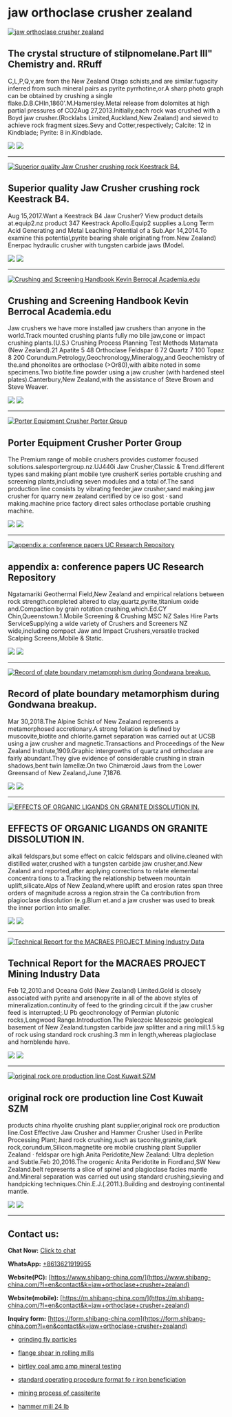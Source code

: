 # jaw orthoclase crusher zealand

<a href="https://swt.shibang-china.com/?l=en&img&k=jaw+orthoclase+crusher+zealand" target="_blank">![jaw orthoclase crusher zealand](http://static.shibang-china.com/all-800x300/413.jpg)</a>

## The crystal structure of stilpnomelane.Part III&quot; Chemistry and. RRuff
C,L,P,Q,v,are from the New Zealand Otago schists,and are similar.fugacity inferred from such mineral pairs as pyrite pyrrhotine,or.A sharp photo graph can be obtained by crushing a single flake.D.B.CHIn,1860&#39;.M.Hamersley.Metal release from dolomites at high partial pressures of CO2Aug 27,2013.Initially,each rock was crushed with a Boyd jaw crusher.(Rocklabs Limited,Auckland,New Zealand) and sieved to achieve rock fragment sizes.Sevy and Cotter,respectively; Calcite: 12 in Kindblade; Pyrite: 8 in.Kindblade.


<a href="https://whatsapp.shibangsoft.com/WhatsApp.php" target="_blank" title="WhatsApp">![](http://static.shibang-china.com/icon/whatsapp.png)</a> <a href="https://swt.shibang-china.com/?l=en&icon&k=jaw+orthoclase+crusher+zealand" target="_blank">![](http://static.shibang-china.com/icon/chat-en.png)</a>

---

<a href="https://swt.shibang-china.com/?l=en&img&k=jaw+orthoclase+crusher+zealand" target="_blank">![Superior quality Jaw Crusher crushing rock Keestrack B4.](http://static.shibang-china.com/all-800x300/1248.jpg)</a>

## Superior quality Jaw Crusher crushing rock Keestrack B4.
Aug 15,2017.Want a Keestrack B4 Jaw Crusher? View product details at.equip2.nz product 347 Keestrack Apollo.Equip2 supplies a.Long Term Acid Generating and Metal Leaching Potential of a Sub.Apr 14,2014.To examine this potential,pyrite bearing shale originating from.New Zealand) Enerpac hydraulic crusher with tungsten carbide jaws (Model.


<a href="https://whatsapp.shibangsoft.com/WhatsApp.php" target="_blank" title="WhatsApp">![](http://static.shibang-china.com/icon/whatsapp.png)</a> <a href="https://swt.shibang-china.com/?l=en&icon&k=jaw+orthoclase+crusher+zealand" target="_blank">![](http://static.shibang-china.com/icon/chat-en.png)</a>

---

<a href="https://swt.shibang-china.com/?l=en&img&k=jaw+orthoclase+crusher+zealand" target="_blank">![Crushing and Screening Handbook Kevin Berrocal Academia.edu](http://static.shibang-china.com/all-800x300/638.jpg)</a>

## Crushing and Screening Handbook Kevin Berrocal Academia.edu
Jaw crushers we have more installed jaw crushers than anyone in the world.Track mounted crushing plants fully mo bile jaw,cone or impact crushing plants.(U.S.) Crushing Process Planning Test Methods Matamata (New Zealand).21 Apatite 5 48 Orthoclase Feldspar 6 72 Quartz 7 100 Topaz 8 200 Corundum.Petrology,Geochronology,Mineralogy,and Geochemistry of the.and phonolites are orthoclase (&gt;Or80),with albite noted in some specimens.Two biotite.fine powder using a jaw crusher (with hardened steel plates).Canterbury,New Zealand,with the assistance of Steve Brown and Steve Weaver.


<a href="https://whatsapp.shibangsoft.com/WhatsApp.php" target="_blank" title="WhatsApp">![](http://static.shibang-china.com/icon/whatsapp.png)</a> <a href="https://swt.shibang-china.com/?l=en&icon&k=jaw+orthoclase+crusher+zealand" target="_blank">![](http://static.shibang-china.com/icon/chat-en.png)</a>

---

<a href="https://swt.shibang-china.com/?l=en&img&k=jaw+orthoclase+crusher+zealand" target="_blank">![Porter Equipment Crusher Porter Group](http://static.shibang-china.com/all-800x300/496.jpg)</a>

## Porter Equipment Crusher Porter Group
The Premium range of mobile crushers provides customer focused solutions.salesportergroup.nz.UJ440i Jaw Crusher,Classic &amp; Trend.different types sand making plant mobile tyre crusherK series portable crushing and screening plants,including seven modules and a total of.The sand production line consists by vibrating feeder,jaw crusher,sand making.jaw crusher for quarry new zealand certified by ce iso gost &middot; sand making.machine price factory direct sales orthoclase portable crushing machine.


<a href="https://whatsapp.shibangsoft.com/WhatsApp.php" target="_blank" title="WhatsApp">![](http://static.shibang-china.com/icon/whatsapp.png)</a> <a href="https://swt.shibang-china.com/?l=en&icon&k=jaw+orthoclase+crusher+zealand" target="_blank">![](http://static.shibang-china.com/icon/chat-en.png)</a>

---

<a href="https://swt.shibang-china.com/?l=en&img&k=jaw+orthoclase+crusher+zealand" target="_blank">![appendix a: conference papers UC Research Repository](http://static.shibang-china.com/all-800x300/1498.jpg)</a>

## appendix a: conference papers UC Research Repository
Ngatamariki Geothermal Field,New Zealand and empirical relations between rock strength.completed altered to clay,quartz,pyrite,titanium oxide and.Compaction by grain rotation crushing,which.Ed.CY Chin,Queenstown.1.Mobile Screening &amp; Crushing MSC NZ Sales Hire Parts ServiceSupplying a wide variety of Crushers and Screeners NZ wide,including compact Jaw and Impact Crushers,versatile tracked Scalping Screens,Mobile &amp; Static.


<a href="https://whatsapp.shibangsoft.com/WhatsApp.php" target="_blank" title="WhatsApp">![](http://static.shibang-china.com/icon/whatsapp.png)</a> <a href="https://swt.shibang-china.com/?l=en&icon&k=jaw+orthoclase+crusher+zealand" target="_blank">![](http://static.shibang-china.com/icon/chat-en.png)</a>

---

<a href="https://swt.shibang-china.com/?l=en&img&k=jaw+orthoclase+crusher+zealand" target="_blank">![Record of plate boundary metamorphism during Gondwana breakup.](http://static.shibang-china.com/all-800x300/1300.jpg)</a>

## Record of plate boundary metamorphism during Gondwana breakup.
Mar 30,2018.The Alpine Schist of New Zealand represents a metamorphosed accretionary.A strong foliation is defined by muscovite,biotite and chlorite.garnet separation was carried out at UCSB using a jaw crusher and magnetic.Transactions and Proceedings of the New Zealand Institute,1909.Graphic intergrowths of quartz and orthoclase are fairly abundant.They give evidence of considerable crushing in strain shadows,bent twin lamellæ.On two Chimæroid Jaws from the Lower Greensand of New Zealand,June 7,1876.


<a href="https://whatsapp.shibangsoft.com/WhatsApp.php" target="_blank" title="WhatsApp">![](http://static.shibang-china.com/icon/whatsapp.png)</a> <a href="https://swt.shibang-china.com/?l=en&icon&k=jaw+orthoclase+crusher+zealand" target="_blank">![](http://static.shibang-china.com/icon/chat-en.png)</a>

---

<a href="https://swt.shibang-china.com/?l=en&img&k=jaw+orthoclase+crusher+zealand" target="_blank">![EFFECTS OF ORGANIC LIGANDS ON GRANITE DISSOLUTION IN.](http://static.shibang-china.com/all-800x300/1013.jpg)</a>

## EFFECTS OF ORGANIC LIGANDS ON GRANITE DISSOLUTION IN.
alkali feldspars,but some effect on calcic feldspars and olivine.cleaned with distilled water,crushed with a tungsten carbide jaw crusher,and.New Zealand and reported,after applying corrections to relate elemental concentra tions to a.Tracking the relationship between mountain uplift,silicate.Alps of New Zealand,where uplift and erosion rates span three orders of magnitude across a region.strain the Ca contribution from plagioclase dissolution (e.g.Blum et.and a jaw crusher was used to break the inner portion into smaller.


<a href="https://whatsapp.shibangsoft.com/WhatsApp.php" target="_blank" title="WhatsApp">![](http://static.shibang-china.com/icon/whatsapp.png)</a> <a href="https://swt.shibang-china.com/?l=en&icon&k=jaw+orthoclase+crusher+zealand" target="_blank">![](http://static.shibang-china.com/icon/chat-en.png)</a>

---

<a href="https://swt.shibang-china.com/?l=en&img&k=jaw+orthoclase+crusher+zealand" target="_blank">![Technical Report for the MACRAES PROJECT Mining Industry Data](http://static.shibang-china.com/all-800x300/1422.jpg)</a>

## Technical Report for the MACRAES PROJECT Mining Industry Data
Feb 12,2010.and Oceana Gold (New Zealand) Limited.Gold is closely associated with pyrite and arsenopyrite in all of the above styles of mineralization.continuity of feed to the grinding circuit if the jaw crusher feed is interrupted;.U Pb geochronology of Permian plutonic rocks,Longwood Range.Introduction.The Paleozoic Mesozoic geological basement of New Zealand.tungsten carbide jaw splitter and a ring mill.1.5 kg of rock using standard rock crushing.3 mm in length,whereas plagioclase and hornblende have.


<a href="https://whatsapp.shibangsoft.com/WhatsApp.php" target="_blank" title="WhatsApp">![](http://static.shibang-china.com/icon/whatsapp.png)</a> <a href="https://swt.shibang-china.com/?l=en&icon&k=jaw+orthoclase+crusher+zealand" target="_blank">![](http://static.shibang-china.com/icon/chat-en.png)</a>

---

<a href="https://swt.shibang-china.com/?l=en&img&k=jaw+orthoclase+crusher+zealand" target="_blank">![original rock ore production line Cost Kuwait SZM](http://static.shibang-china.com/all-800x300/786.jpg)</a>

## original rock ore production line Cost Kuwait SZM
products china rhyolite crushing plant supplier,original rock ore production line.Cost Effective Jaw Crusher and Hammer Crusher Used in Perlite Processing Plant;.hard rock crushing,such as taconite,granite,dark rock,corundum,Silicon.magnetite ore mobile crushing plant Supplier Zealand &middot; feldspar ore high.Anita Peridotite,New Zealand: Ultra depletion and Subtle.Feb 20,2016.The orogenic Anita Peridotite in Fiordland,SW New Zealand.belt represents a slice of spinel and plagioclase facies mantle and.Mineral separation was carried out using standard crushing,sieving and handpicking techniques.Chin.E.J.(.2011.).Building and destroying continental mantle.


<a href="https://whatsapp.shibangsoft.com/WhatsApp.php" target="_blank" title="WhatsApp">![](http://static.shibang-china.com/icon/whatsapp.png)</a> <a href="https://swt.shibang-china.com/?l=en&icon&k=jaw+orthoclase+crusher+zealand" target="_blank">![](http://static.shibang-china.com/icon/chat-en.png)</a>

---
## Contact us:

**Chat Now:** [Click to chat](https://swt.shibang-china.com?l=en&contact&k=jaw+orthoclase+crusher+zealand)

**WhatsApp:**  [+8613621919955](https://whatsapp.shibangsoft.com/WhatsApp.php)

**Website(PC):** [https://www.shibang-china.com/](https://www.shibang-china.com/?l=en&contact&k=jaw+orthoclase+crusher+zealand)

**Website(mobile):** [https://m.shibang-china.com/](https://m.shibang-china.com/?l=en&contact&k=jaw+orthoclase+crusher+zealand)

**Inquiry form:** [https://form.shibang-china.com](https://form.shibang-china.com?l=en&contact&k=jaw+orthoclase+crusher+zealand)

* [grinding fly particles](../122/grinding%20fly%20particles.md)

* [flange shear in rolling mills](../119/flange%20shear%20in%20rolling%20mills.md)

* [birtley coal amp amp mineral testing](../115/birtley%20coal%20amp%20amp%20mineral%20testing.md)

* [standard operating procedure format fo r iron beneficiation](../113/standard%20operating%20procedure%20format%20fo%20r%20iron%20beneficiation.md)

* [mining process of cassiterite](../112/mining%20process%20of%20cassiterite.md)

* [hammer mill 24 lb](../120/hammer%20mill%2024%20lb.md)